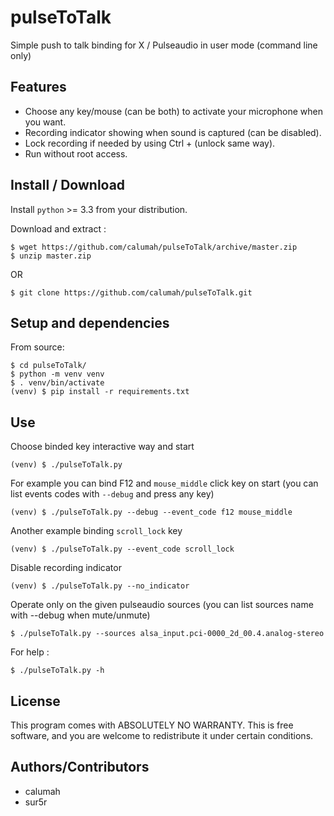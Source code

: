 # pulseToTalk

Simple push to talk binding for X / Pulseaudio in user mode (command line only)

## Features

- Choose any key/mouse (can be both) to activate your microphone when you want.
- Recording indicator showing when sound is captured (can be disabled).
- Lock recording if needed by using Ctrl + <Key> (unlock same way).
- Run without root access.

## Install / Download

Install `python` >= 3.3 from your distribution.

Download and extract :
```console
$ wget https://github.com/calumah/pulseToTalk/archive/master.zip
$ unzip master.zip
```

OR

```console
$ git clone https://github.com/calumah/pulseToTalk.git
```

## Setup and dependencies

From source:
```console
$ cd pulseToTalk/
$ python -m venv venv
$ . venv/bin/activate
(venv) $ pip install -r requirements.txt
```

## Use

Choose binded key interactive way and start
```console
(venv) $ ./pulseToTalk.py
```

For example you can bind F12 and `mouse_middle` click key on start (you can list events codes with `--debug` and press any key)
```console
(venv) $ ./pulseToTalk.py --debug --event_code f12 mouse_middle
```

Another example binding `scroll_lock` key
```console
(venv) $ ./pulseToTalk.py --event_code scroll_lock
```

Disable recording indicator
```console
(venv) $ ./pulseToTalk.py --no_indicator
```

Operate only on the given pulseaudio sources (you can list sources name with --debug when mute/unmute)

```console
$ ./pulseToTalk.py --sources alsa_input.pci-0000_2d_00.4.analog-stereo
```

For help :
```console
$ ./pulseToTalk.py -h
```

## License

This program comes with ABSOLUTELY NO WARRANTY. This is free software, and you are welcome to redistribute it under certain conditions.

## Authors/Contributors

- calumah
- sur5r
